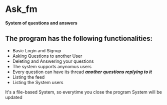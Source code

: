 # Ask_fm
**System of questions and answers**
## The program has the following functionalities:
- Basic Login and Signup
- Asking Questions to another User
- Deleting and Answering your questions 
- The system supports anynomus users
- Every question can have its thread ***another questions replying to it***
- Listing the feed 
- Listing the System users

It's a file-based System, so everytime you close the program System will be updated
